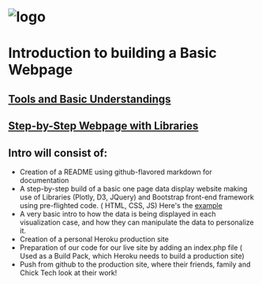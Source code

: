 ![logo](https://github.com/AlliVaughn/griffin_lvlup/raw/master/images/logo.png)
=================================



# Introduction to building a Basic Webpage 
## [Tools and Basic Understandings](tools.md) 
## [Step-by-Step Webpage with Libraries](step_by_step/steps.md)



## Intro will consist of: 
 
  * Creation of a README using github-flavored markdown for documentation
  * A step-by-step build of a basic one page data display website making use of Libraries (Plotly, D3, JQuery) and Bootstrap front-end framework using  pre-flighted code. ( HTML, CSS, JS) Here's the [example](https://griffin-starter.herokuapp.com/index.html) 
  * A very basic intro to how the data is being displayed in each visualization case, and how they can manipulate the data to personalize it. 
  * Creation of a personal Heroku production site
  * Preparation of our code for our live site by adding an index.php file ( Used as a Build Pack, which Heroku needs to build a production site)
  * Push from github to the production site, where their friends, family and Chick Tech look at their work!  
